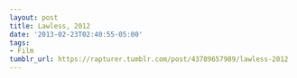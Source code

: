 ```yaml
---
layout: post
title: Lawless, 2012
date: '2013-02-23T02:40:55-05:00'
tags:
- Film
tumblr_url: https://rapturer.tumblr.com/post/43789657989/lawless-2012
---
```

